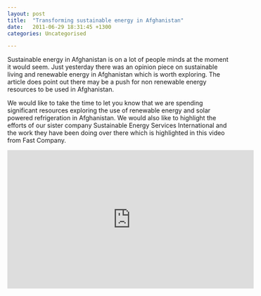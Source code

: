 ```yaml
---
layout: post
title:  "Transforming sustainable energy in Afghanistan"
date:   2011-06-29 18:31:45 +1300
categories: Uncategorised

---
```


Sustainable energy in Afghanistan is on a lot of people minds at the moment it would seem. Just yesterday there was an opinion piece on sustainable living and renewable energy in Afghanistan which is worth exploring. The article does point out there may be a push for non renewable energy resources to be used in Afghanistan.

We would like to take the time to let you know that we are spending significant resources exploring the use of renewable energy and solar powered refrigeration in Afghanistan. We would also like to highlight the efforts of our sister company Sustainable Energy Services International and the work they have been doing over there which is highlighted in this video from Fast Company.

<iframe width="560" height="315" src="https://www.youtube.com/embed/MA9XfQjD3Ck" frameborder="0" allow="autoplay; encrypted-media" allowfullscreen></iframe>